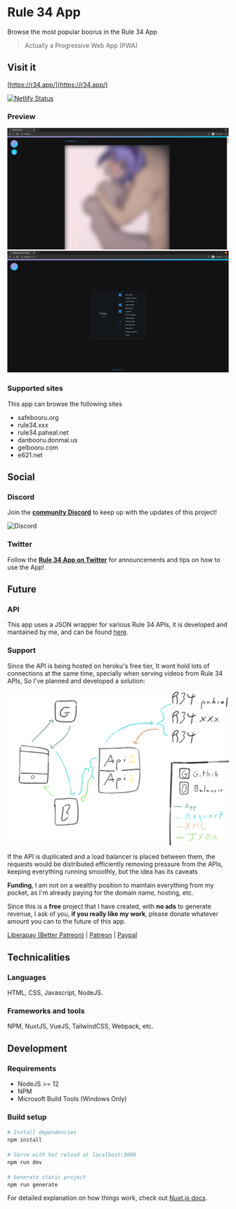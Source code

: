 # Rule 34 App

Browse the most popular boorus in the Rule 34 App

> Actually a Progressive Web App (PWA)

## Visit it

[https://r34.app/](https://r34.app/)

[![Netlify Status](https://api.netlify.com/api/v1/badges/703629e2-193f-4bb0-9349-f02a22d50ed1/deploy-status)](https://app.netlify.com/sites/rule34-app/deploys)

### Preview

![Dashboard Preview](.github/images/dashboard.png)
![Settings Preview](.github/images/settings.png)

### Supported sites

This app can browse the following sites

- safebooru.org
- rule34.xxx
- rule34.paheal.net
- danbooru.donmai.us
- gelbooru.com
- e621.net

## Social

### Discord

Join the **[community Discord](https://discord.gg/fUhYHSZ)** to keep up with the updates of this project!

![Discord](https://img.shields.io/discord/656241666553806861?style=for-the-badge)

### Twitter

Follow the **[Rule 34 App on Twitter](https://twitter.com/Rule34App)** for announcements and tips on how to use the App!

## Future

### API

This app uses a JSON wrapper for various Rule 34 APIs, it is developed and mantained by me, and can be found [here](https://github.com/VoidlessSeven7/Rule-34-API).

### Support

Since the API is being hosted on heroku's free tier, It wont hold lots of connections at the same time, specially when serving videos from Rule 34 APIs, So I've planned and developed a solution:

![Network Map](.github/images/wan_map.png)

If the API is duplicated and a load balancer is placed between them, the requests would be distributed efficiently removing pressure from the APIs, keeping everything running smoothly, but the idea has its caveats

**Funding**, I am not on a wealthy position to maintain everything from my pocket, as I'm already paying for the domain name, hosting, etc.

Since this is a **free** project that I have created, with **no ads** to generate revenue, I ask of you, **if you really like my work**, please donate whatever amount you can to the future of this app.

[Liberapay (Better Patreon)](https://liberapay.com/VoidlessSeven7/) | [Patreon](https://patreon.com/VoidlessSeven7) | [Paypal](https://www.paypal.me/Alejandrorr7)

## Technicalities

### Languages

HTML, CSS, Javascript, NodeJS.

### Frameworks and tools

NPM, NuxtJS, VueJS, TailwindCSS, Webpack, etc.

## Development

### Requirements

- NodeJS >= 12
- NPM
- Microsoft Build Tools (Windows Only)

### Build setup

```bash
# Install dependencies
npm install

# Serve with hot reload at localhost:3000
npm run dev

# Generate static project
npm run generate
```

For detailed explanation on how things work, check out [Nuxt.js docs](https://nuxtjs.org).
